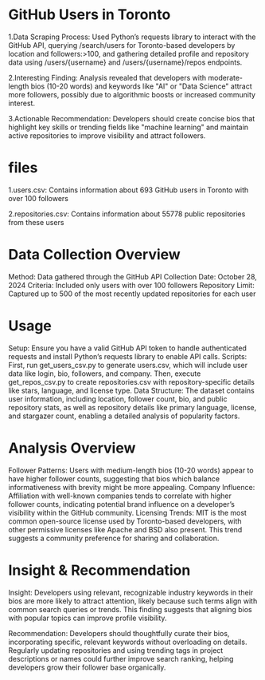 # GitHub Users in Toronto

1.Data Scraping Process: Used Python’s requests library to interact with the GitHub API, querying /search/users for Toronto-based developers by location and followers:>100, and gathering detailed profile and repository data using /users/{username} and /users/{username}/repos endpoints.

2.Interesting Finding: Analysis revealed that developers with moderate-length bios (10-20 words) and keywords like "AI" or "Data Science" attract more followers, possibly due to algorithmic boosts or increased community interest.

3.Actionable Recommendation: Developers should create concise bios that highlight key skills or trending fields like "machine learning" and maintain active repositories to improve visibility and attract followers.

# files
1.users.csv: Contains information about 693 GitHub users in Toronto with over 100 followers  

2.repositories.csv: Contains information about 55778 public repositories from these users  

# Data Collection Overview
Method: Data gathered through the GitHub API
Collection Date: October 28, 2024
Criteria: Included only users with over 100 followers
Repository Limit: Captured up to 500 of the most recently updated repositories for each user

# Usage
Setup: Ensure you have a valid GitHub API token to handle authenticated requests and install Python’s requests library to enable API calls.
Scripts: First, run get_users_csv.py to generate users.csv, which will include user data like login, bio, followers, and company. Then, execute get_repos_csv.py to create repositories.csv with repository-specific details like stars, language, and license type.
Data Structure: The dataset contains user information, including location, follower count, bio, and public repository stats, as well as repository details like primary language, license, and stargazer count, enabling a detailed analysis of popularity factors.

# Analysis Overview
Follower Patterns: Users with medium-length bios (10-20 words) appear to have higher follower counts, suggesting that bios which balance informativeness with brevity might be more appealing.
Company Influence: Affiliation with well-known companies tends to correlate with higher follower counts, indicating potential brand influence on a developer’s visibility within the GitHub community.
Licensing Trends: MIT is the most common open-source license used by Toronto-based developers, with other permissive licenses like Apache and BSD also present. This trend suggests a community preference for sharing and collaboration.

# Insight & Recommendation
Insight: Developers using relevant, recognizable industry keywords in their bios are more likely to attract attention, likely because such terms align with common search queries or trends. This finding suggests that aligning bios with popular topics can improve profile visibility.

Recommendation: Developers should thoughtfully curate their bios, incorporating specific, relevant keywords without overloading on details. Regularly updating repositories and using trending tags in project descriptions or names could further improve search ranking, helping developers grow their follower base organically.
